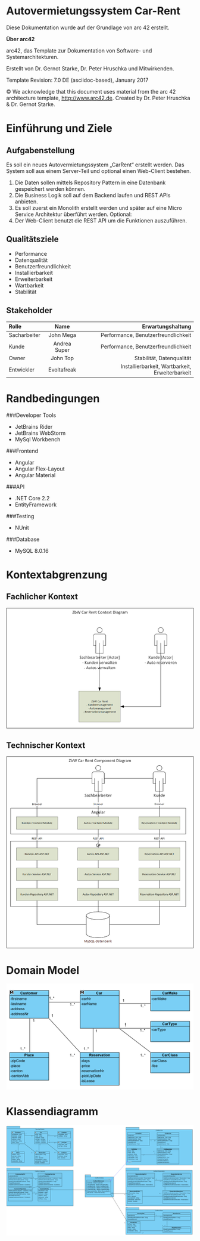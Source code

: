 Autovermietungssystem Car-Rent
======================

Diese Dokumentation wurde auf der Grundlage von arc 42 erstellt.

**Über arc42**

arc42, das Template zur Dokumentation von Software- und
Systemarchitekturen.

Erstellt von Dr. Gernot Starke, Dr. Peter Hruschka und Mitwirkenden.

Template Revision: 7.0 DE (asciidoc-based), January 2017

© We acknowledge that this document uses material from the arc 42
architecture template, <http://www.arc42.de>. Created by Dr. Peter
Hruschka & Dr. Gernot Starke.

Einführung und Ziele
====================

Aufgabenstellung
----------------
Es soll ein neues Autovermietungssystem „CarRent“ erstellt werden. Das System soll aus einem Server-Teil und
optional einen Web-Client bestehen.
1. Die Daten sollen mittels Repository Pattern in eine Datenbank gespeichert werden können.
2. Die Business Logik soll auf dem Backend laufen und REST APIs anbieten.
3. Es soll zuerst ein Monolith erstellt werden und später auf eine Micro Service Architektur überführt
werden.
Optional:
4. Der Web-Client benutzt die REST API um die Funktionen auszuführen.

Qualitätsziele
--------------
* Performance
* Datenqualität
* Benutzerfreundlichkeit
* Installierbarkeit
* Erweiterbarkeit
* Wartbarkeit
* Stabilität

Stakeholder
-----------

| Rolle | Name| Erwartungshaltung |
| :--- | :----: | ---: |
| Sacharbeiter | John Mega | Performance, Benutzerfreundlichkeit |
| Kunde | Andrea Super | Performance, Benutzerfreundlichkeit |
| Owner | John Top | Stabilität, Datenqualität |
| Entwickler | Evoltafreak | Installierbarkeit, Wartbarkeit, Erweiterbarkeit |

Randbedingungen
===============
###Developer Tools
* JetBrains Rider
* JetBrains WebStorm
* MySql Workbench

###Frontend
* Angular
* Angular Flex-Layout
* Angular Material

###API
* .NET Core 2.2
* EntityFramework

###Testing
* NUnit

###Database
* MySQL 8.0.16             

Kontextabgrenzung
=================

Fachlicher Kontext
------------------
![alt text](./Images/CarRent_ContextDiagram.png "ContextDiagram")

Technischer Kontext
-------------------
![alt text](./Images/CarRent_ComponentDiagram.png "ComponentDiagram")

Domain Model
=============
![alt text](./Images/CarRent_DomainModel.png "DomainModel")

Klassendiagramm
=============
![alt text](./Images/CarRent_ClassDiagram.png "ClassDiagram")
